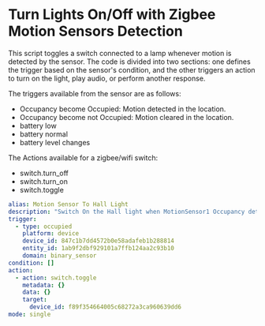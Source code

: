 # Turn Lights On/Off with Zigbee Motion Sensors Detection
This script toggles a switch connected to a lamp whenever motion is detected by the sensor. The code is divided into two sections: one defines the trigger based on the sensor's condition, and the other triggers an action to turn on the light, play audio, or perform another response.

The triggers available from the sensor are as follows:
- Occupancy become Occupied: Motion detected in the location. 
- Occupancy become not Occupied: Motion cleared in the location. 
- battery low
- battery normal
- battery level changes

The Actions available for a zigbee/wifi switch:  
- switch.turn_off
- switch.turn_on
- switch.toggle


```yaml
alias: Motion Sensor To Hall Light
description: "Switch On the Hall light when MotionSensor1 Occupancy detected occupancy "
trigger:
  - type: occupied
    platform: device
    device_id: 847c1b7dd4572b0e58adafeb1b288814
    entity_id: 1ab9f2dbf929101a7ffb124aa2c93b10
    domain: binary_sensor
condition: []
action:
  - action: switch.toggle
    metadata: {}
    data: {}
    target:
      device_id: f89f354664005c68272a3ca960639dd6
mode: single
```